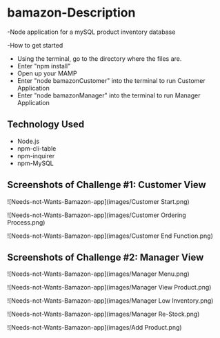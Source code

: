 # bamazon-Description

-Node application for a mySQL product inventory database

-How to get started
- Using the terminal, go to the directory where the files are.
- Enter "npm install"
- Open up your MAMP
- Enter "node bamazonCustomer" into the terminal to run Customer Application
- Enter "node bamazonManager" into the terminal to run Manager Application

## Technology Used
* Node.js
* npm-cli-table
* npm-inquirer
* npm-MySQL


## Screenshots of Challenge #1: Customer View

![Needs-not-Wants-Bamazon-app](images/Customer Start.png)

![Needs-not-Wants-Bamazon-app](images/Customer Ordering Process.png)

![Needs-not-Wants-Bamazon-app](images/Customer End Function.png)

## Screenshots of Challenge #2: Manager View

![Needs-not-Wants-Bamazon-app](images/Manager Menu.png)

![Needs-not-Wants-Bamazon-app](images/Manager View Product.png)

![Needs-not-Wants-Bamazon-app](images/Manager Low Inventory.png)

![Needs-not-Wants-Bamazon-app](images/Manager Re-Stock.png)

![Needs-not-Wants-Bamazon-app](images/Add Product.png)



